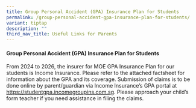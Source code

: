 ```yaml
---
title: Group Personal Accident (GPA) Insurance Plan for Students
permalink: /group-personal-accident-gpa-insurance-plan-for-students/
variant: tiptap
description: ""
third_nav_title: Useful Links for Parents
---
```

<h4>Group Personal Accident (GPA) Insurance Plan for Students</h4>
<p>From 2024 to 2026, the insurer for MOE GPA Insurance Plan for our students
is Income Insurance. Please refer to the attached factsheet for information
about the GPA and its coverage. Submission of claims is to be done online
by parent/guardian via Income Insurance’s GPA portal at <a href="https://studentgpa.incomegroupins.com.sg" rel="noopener noreferrer nofollow" target="_blank">https://studentgpa.incomegroupins.com.sg</a>.
Please approach your child’s form teacher if you need assistance in filing
the claims.</p>